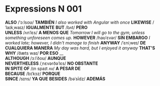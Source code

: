 # Expressions N 001

**ALSO**  /ˈɔːlsoʊ/ **TAMBIÉN** _I also worked with Angular with once_
**LIKEWISE**  /ˈlaɪkˌwaɪz/ **IGUALMENTE**
**BUT**  /bʌt/ **PERO**  
**UNLESS**  /ʌnˈlɛs/ **A MENOS QUE** _Tomorrow I will go to the gym, unless something unforeseen comes up._
**HOWEVER**  /haʊˈɛvər/ **SIN EMBARGO** _I worked late; however, I didn't manage to finish_
**ANYWAY**  /ˈɛniˌweɪ/ **DE CUALQUIERA MANERA** _My day was hard, but I enjoyed it anyway_
**THAT'S WHY**  /ðæts waɪ/ **POR ESO** __  
**ALTHOUGH**  /ɔːlˈðoʊ/ **AUNQUE**  
**NEVERTHELESS**  /ˌnɛvərðəˈlɛs/ **NO OBSTANTE**  
**IN SPITE OF**  /ɪn spaɪt ʌv/ **A PESAR DE**  
**BECAUSE**  /bɪˈkɔz/ **PORQUE**  
**SINCE**  /sɪns/ **YA QUE**
**BESIDES**  /bəˈsīdz/ **ADEMÁS**